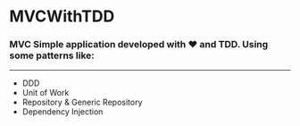 # MVCWithTDD
### MVC Simple application developed with ❤ and TDD. Using some patterns like:
-------------------------------------------------------------------------------

* DDD
* Unit of Work
* Repository & Generic Repository
* Dependency Injection
